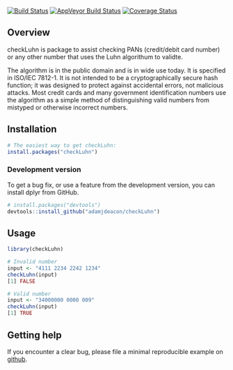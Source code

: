 [![Build
Status](https://travis-ci.org/adamjdeacon/checkLuhn.svg?branch=master)](https://travis-ci.org/adamjdeacon/checkLuhn)
[![AppVeyor Build Status](https://ci.appveyor.com/api/projects/status/github/adamjdeacon/checkLuhn?branch=master&svg=true)](https://ci.appveyor.com/project/adamjdeacon/checkLuhn)
[![Coverage
Status](https://codecov.io/gh/adamjdeacon/checkLuhn/branch/master/graph/badge.svg)](https://codecov.io/gh/adamjdeacon/checkLuhn?branch=master)

## Overview

checkLuhn is package to assist checking PANs (credit/debit card number) or any
other number that uses the Luhn algorithum to validte.

The algorithm is in the public domain and is in wide use today. It is specified 
in ISO/IEC 7812-1. It is not intended to be a cryptographically secure hash 
function; it was designed to protect against accidental errors, not malicious 
attacks. Most credit cards and many government identification numbers use the 
algorithm as a simple method of distinguishing valid numbers from mistyped or 
otherwise incorrect numbers.

## Installation

``` r
# The easiest way to get checkLuhn:
install.packages("checkLuhn")
```

### Development version

To get a bug fix, or use a feature from the development version, you can
install dplyr from GitHub.

``` r
# install.packages("devtools")
devtools::install_github("adamjdeacon/checkLuhn")
```

## Usage

``` r
library(checkLuhn)

# Invalid number
input <- "4111 2234 2242 1234"
checkLuhn(input)
[1] FALSE

# Valid number
input <- "34000000 0000 009"
checkLuhn(input)
[1] TRUE
```

## Getting help

If you encounter a clear bug, please file a minimal reproducible example
on [github](https://github.com/adamjdeacon/checkLuhn/issues).
